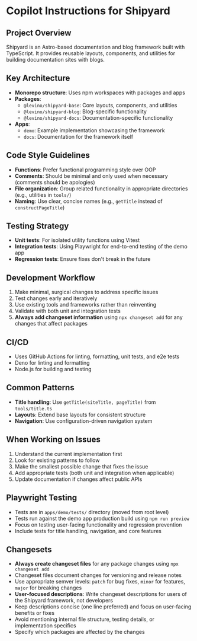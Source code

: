 # Copilot Instructions for Shipyard

## Project Overview

Shipyard is an Astro-based documentation and blog framework built with
TypeScript. It provides reusable layouts, components, and utilities for building
documentation sites with blogs.

## Key Architecture

- **Monorepo structure**: Uses npm workspaces with packages and apps
- **Packages**:
  - `@levino/shipyard-base`: Core layouts, components, and utilities
  - `@levino/shipyard-blog`: Blog-specific functionality
  - `@levino/shipyard-docs`: Documentation-specific functionality
- **Apps**:
  - `demo`: Example implementation showcasing the framework
  - `docs`: Documentation for the framework itself

## Code Style Guidelines

- **Functions**: Prefer functional programming style over OOP
- **Comments**: Should be minimal and only used when necessary (comments should
  be apologies)
- **File organization**: Group related functionality in appropriate directories
  (e.g., utilities in `tools/`)
- **Naming**: Use clear, concise names (e.g., `getTitle` instead of
  `constructPageTitle`)

## Testing Strategy

- **Unit tests**: For isolated utility functions using Vitest
- **Integration tests**: Using Playwright for end-to-end testing of the demo app
- **Regression tests**: Ensure fixes don't break in the future

## Development Workflow

1. Make minimal, surgical changes to address specific issues
2. Test changes early and iteratively
3. Use existing tools and frameworks rather than reinventing
4. Validate with both unit and integration tests
5. **Always add changeset information** using `npx changeset add` for any
   changes that affect packages

## CI/CD

- Uses GitHub Actions for linting, formatting, unit tests, and e2e tests
- Deno for linting and formatting
- Node.js for building and testing

## Common Patterns

- **Title handling**: Use `getTitle(siteTitle, pageTitle)` from `tools/title.ts`
- **Layouts**: Extend base layouts for consistent structure
- **Navigation**: Use configuration-driven navigation system

## When Working on Issues

1. Understand the current implementation first
2. Look for existing patterns to follow
3. Make the smallest possible change that fixes the issue
4. Add appropriate tests (both unit and integration when applicable)
5. Update documentation if changes affect public APIs

## Playwright Testing

- Tests are in `apps/demo/tests/` directory (moved from root level)
- Tests run against the demo app production build using `npm run preview`
- Focus on testing user-facing functionality and regression prevention
- Include tests for title handling, navigation, and core features

## Changesets

- **Always create changeset files** for any package changes using
  `npx changeset add`
- Changeset files document changes for versioning and release notes
- Use appropriate semver levels: `patch` for bug fixes, `minor` for features,
  `major` for breaking changes
- **User-focused descriptions**: Write changeset descriptions for users of the
  Shipyard framework, not developers
- Keep descriptions concise (one line preferred) and focus on user-facing
  benefits or fixes
- Avoid mentioning internal file structure, testing details, or implementation
  specifics
- Specify which packages are affected by the changes
